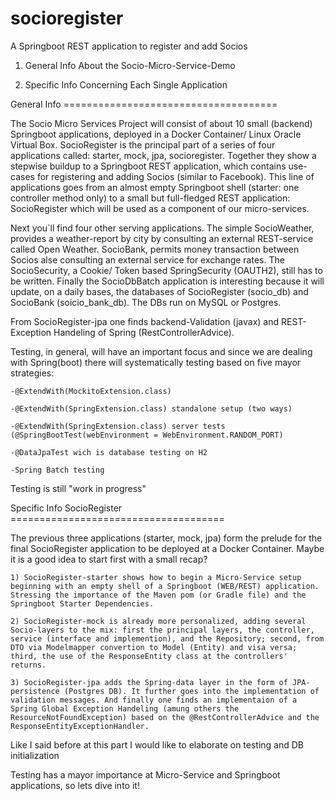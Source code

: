 # socioregister
A Springboot REST application to register and add Socios

1) General Info About the Socio-Micro-Service-Demo

2) Specific Info Concerning Each Single Application



General Info =====================================

The Socio Micro Services Project will consist of about 10 small (backend) Springboot applications, deployed in a Docker Container/ Linux Oracle Virtual Box. SocioRegister is the principal part of a series of four applications called: starter, mock, jpa, socioregister. Together they show a stepwise buildup to a Springboot REST application, which contains use-cases for registering and adding Socios (similar to Facebook). This line of applications goes from an almost empty Springboot shell (starter: one controller method only) to a small but full-fledged REST application: SocioRegister which will be used as a component of our micro-services.

Next you`ll find four other serving applications. The simple SocioWeather, provides a weather-report by city by consulting an external REST-service called Open Weather. SocioBank, permits money transaction between Socios alse consulting an external service for exchange rates. The SocioSecurity, a Cookie/ Token based SpringSecurity (OAUTH2), still has to be written. Finally the SocioDbBatch application is interesting because it will update, on a daily bases, the databases of SocioRegister (socio_db) and SocioBank (soicio_bank_db). The DBs run on MySQL or Postgres.

From SocioRegister-jpa one finds backend-Validation (javax) and REST-Exception Handeling of Spring (RestControllerAdvice).

Testing, in general, will have an important focus and since we are dealing with Spring(boot) there will systematically testing based on five mayor strategies:

	-@ExtendWith(MockitoExtension.class)

	-@ExtendWith(SpringExtension.class) standalone setup (two ways)

	-@ExtendWith(SpringExtension.class) server tests (@SpringBootTest(webEnvironment = WebEnvironment.RANDOM_PORT)

	-@DataJpaTest wich is database testing on H2

	-Spring Batch testing

Testing is still "work in progress"



Specific Info SocioRegister =====================================

The previous three applications (starter, mock, jpa) form the prelude for the final SocioRegister application to be deployed at a Docker Container. Maybe it is a good idea to start first with a small recap?

	1) SocioRegister-starter shows how to begin a Micro-Service setup beginning with an empty shell of a Springboot (WEB/REST) application. Stressing the importance of the Maven pom (or Gradle file) and the Springboot Starter Dependencies.
	
	2) SocioRegister-mock is already more personalized, adding several Socio-layers to the mix: first the principal layers, the controller, service (interface and implemention), and the Repository; second, from DTO via Modelmapper convertion to Model (Entity) and visa versa; third, the use of the ResponseEntity class at the controllers' returns.
	
	3) SocioRegister-jpa adds the Spring-data layer in the form of JPA-persistence (Postgres DB). It further goes into the implementation of validation messages. And finally one finds an implementaion of a Spring Global Exception Handeling (amung others the ResourceNotFoundException) based on the @RestControllerAdvice and the ResponseEntityExceptionHandler.

Like I said before at this part I would like to elaborate on testing and DB initialization

Testing has a mayor importance at Micro-Service and Springboot applications, so lets dive into it!